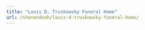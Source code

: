 ```yaml
---
title: "Louis D. Truskowsky Funeral Home"
url: /shenandoah/louis-d-truskowsky-funeral-home/
---
```

